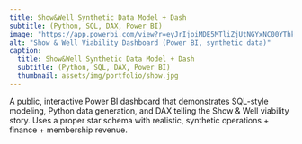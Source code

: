 ```yaml
---
title: Show&Well Synthetic Data Model + Dash
subtitle: (Python, SQL, DAX, Power BI)
image: "https://app.powerbi.com/view?r=eyJrIjoiMDE5MTliZjUtNGYxNC00YThkLTk0MjUtYjY4OTdmMmIzYzEzIiwidCI6IjE1YzJlYmM2LTFlYTctNDI2MS05N2Y2LTBiMmI4NDZmNzJlYiIsImMiOjN9&embedImagePlaceholder=true"
alt: "Show & Well Viability Dashboard (Power BI, synthetic data)"
caption:
  title: Show&Well Synthetic Data Model + Dash
  subtitle: (Python, SQL, DAX, Power BI) 
  thumbnail: assets/img/portfolio/show.jpg
---
```

A public, interactive Power BI dashboard that demonstrates SQL-style modeling, Python data generation, and DAX telling the Show & Well viability story.
Uses a proper star schema with realistic, synthetic operations + finance + membership revenue.
